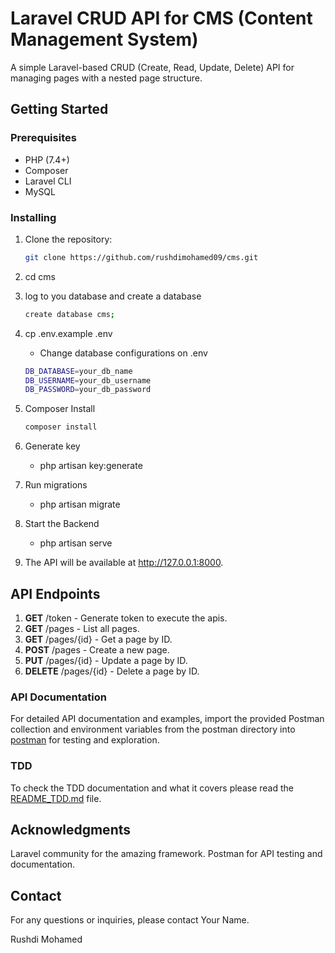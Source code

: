 # Laravel CRUD API for CMS (Content Management System)

A simple Laravel-based CRUD (Create, Read, Update, Delete) API for managing pages with a nested page structure.

## Getting Started

### Prerequisites

- PHP (7.4+)
- Composer
- Laravel CLI
- MySQL

### Installing

1. Clone the repository:

   ```bash
   git clone https://github.com/rushdimohamed09/cms.git

2. cd cms

3. log to you database and create a database
    ```bash
   create database cms;

4. cp .env.example .env
    - Change database configurations on .env 
    ```bash
    DB_DATABASE=your_db_name
    DB_USERNAME=your_db_username
    DB_PASSWORD=your_db_password

5. Composer Install 
    ```bash
    composer install

6. Generate key
    - php artisan key:generate

7. Run migrations
    - php artisan migrate

8. Start the Backend
    - php artisan serve

9. The API will be available at http://127.0.0.1:8000.

## API Endpoints
1. **GET**    /token - Generate token to execute the apis.
2. **GET**    /pages - List all pages.
3. **GET**    /pages/{id} - Get a page by ID.
4. **POST**   /pages - Create a new page.
5. **PUT**    /pages/{id} - Update a page by ID.
6. **DELETE** /pages/{id} - Delete a page by ID.

### API Documentation
For detailed API documentation and examples, import the provided Postman collection and environment variables from the postman directory into [postman](https://github.com/rushdimohamed09/cms/blob/main/postman) for testing and exploration.

### TDD
To check the TDD documentation and what it covers please read the [README_TDD.md](https://github.com/rushdimohamed09/cms/blob/main/README_TDD.md) file.


## Acknowledgments
Laravel community for the amazing framework. Postman for API testing and documentation.

## Contact

For any questions or inquiries, please contact Your Name.

Rushdi Mohamed